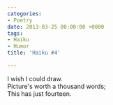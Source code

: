 ```yaml
---
categories:
- Poetry
date: 2013-03-25 00:00:00 +0000
tags:
- Haiku
- Humor
title: 'Haiku #4'

---
```

I wish I could draw.  
Picture's worth a thousand words;  
This has just fourteen.